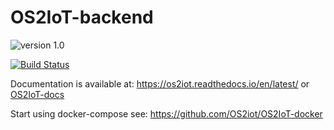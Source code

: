 # OS2IoT-backend
![version 1.0](https://img.shields.io/badge/version-1.0-red.svg)

[![Build Status](https://dev.azure.com/tbk0196/OS2IoT-backend/_apis/build/status/OS2iot.OS2IoT-backend?branchName=master)](https://dev.azure.com/tbk0196/OS2IoT-backend/_build/latest?definitionId=2&branchName=master)

Documentation is available at: https://os2iot.readthedocs.io/en/latest/ or [OS2IoT-docs](https://github.com/OS2iot/OS2IoT-docs)

Start using docker-compose see: https://github.com/OS2iot/OS2IoT-docker 
